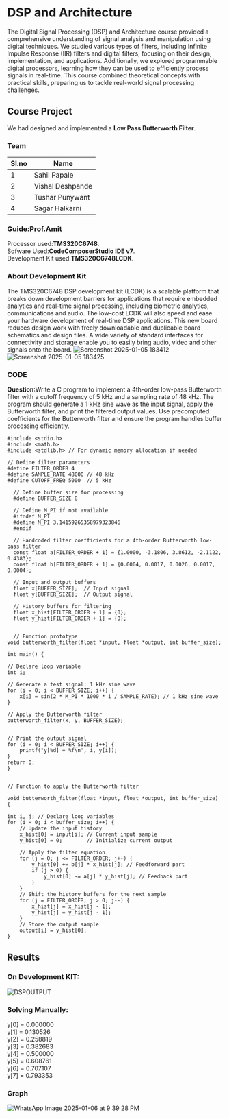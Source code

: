 # DSP and Architecture

The Digital Signal Processing (DSP) and Architecture course provided a comprehensive understanding of signal analysis and manipulation using digital techniques. We studied various types of filters, including Infinite Impulse Response (IIR) filters and digital filters, focusing on their design, implementation, and applications. Additionally, we explored programmable digital processors, learning how they can be used to efficiently process signals in real-time. This course combined theoretical concepts with practical skills, preparing us to tackle real-world signal processing challenges.
## Course Project
We had designed and implemented a **Low Pass Butterworth Filter**.
### Team
|Sl.no|Name|
|---|----|
|1|Sahil Papale|
|2|Vishal Deshpande|
|3|Tushar Punywant|
|4|Sagar Halkarni|
### Guide:Prof.Amit


Processor used:**TMS320C6748**.<br>
Sofware Used:**CodeComposerStudio IDE v7**.<br>
Development Kit used:**TMS320C6748LCDK**.

### About Development Kit
 The TMS320C6748 DSP development kit (LCDK) is a scalable platform that breaks down 
development barriers for applications that require embedded analytics and real-time signal 
processing, including biometric analytics, communications and audio. The low-cost LCDK 
will also speed and ease your hardware development of real-time DSP applications. This 
new board reduces design work with freely downloadable and duplicable board schematics 
and design files. A wide variety of standard interfaces for connectivity and storage enable 
you to easily bring audio, video and other signals onto the board. 
![Screenshot 2025-01-05 183412](https://github.com/user-attachments/assets/47a1292f-b1ab-472b-bdb6-02e0b20d0122)
![Screenshot 2025-01-05 183425](https://github.com/user-attachments/assets/6199f1e3-747b-4ecc-9f2d-6fb3356eab56)



### CODE
**Question**:Write a C program to implement a 4th-order low-pass Butterworth filter with a cutoff frequency of 5 kHz and a sampling rate of 48 kHz. The program should generate a 1 kHz sine wave as the input signal, apply the Butterworth filter, and print the filtered output values. Use precomputed coefficients for the Butterworth filter and ensure the program handles buffer processing efficiently.

    #include <stdio.h>
    #include <math.h>
    #include <stdlib.h> // For dynamic memory allocation if needed

    // Define filter parameters
    #define FILTER_ORDER 4
    #define SAMPLE_RATE 48000 // 48 kHz
    #define CUTOFF_FREQ 5000  // 5 kHz

      // Define buffer size for processing
      #define BUFFER_SIZE 8

      // Define M_PI if not available
      #ifndef M_PI
      #define M_PI 3.14159265358979323846
      #endif

      // Hardcoded filter coefficients for a 4th-order Butterworth low-pass filter
      const float a[FILTER_ORDER + 1] = {1.0000, -3.1806, 3.8612, -2.1122, 0.4383};
      const float b[FILTER_ORDER + 1] = {0.0004, 0.0017, 0.0026, 0.0017, 0.0004};

      // Input and output buffers
      float x[BUFFER_SIZE];  // Input signal
      float y[BUFFER_SIZE];  // Output signal

      // History buffers for filtering
      float x_hist[FILTER_ORDER + 1] = {0};
      float y_hist[FILTER_ORDER + 1] = {0};


      // Function prototype
    void butterworth_filter(float *input, float *output, int buffer_size);

    int main() {

    // Declare loop variable
    int i;

    // Generate a test signal: 1 kHz sine wave
    for (i = 0; i < BUFFER_SIZE; i++) {
        x[i] = sin(2 * M_PI * 1000 * i / SAMPLE_RATE); // 1 kHz sine wave
    }

    // Apply the Butterworth filter
    butterworth_filter(x, y, BUFFER_SIZE);


    // Print the output signal
    for (i = 0; i < BUFFER_SIZE; i++) {
        printf("y[%d] = %f\n", i, y[i]);
    }
    return 0;
    }


    // Function to apply the Butterworth filter

    void butterworth_filter(float *input, float *output, int buffer_size) 
    {

    int i, j; // Declare loop variables
    for (i = 0; i < buffer_size; i++) {
        // Update the input history
        x_hist[0] = input[i]; // Current input sample
        y_hist[0] = 0;        // Initialize current output

        // Apply the filter equation
        for (j = 0; j <= FILTER_ORDER; j++) {
            y_hist[0] += b[j] * x_hist[j]; // Feedforward part
            if (j > 0) {
                y_hist[0] -= a[j] * y_hist[j]; // Feedback part
            }
        }
        // Shift the history buffers for the next sample
        for (j = FILTER_ORDER; j > 0; j--) {
            x_hist[j] = x_hist[j - 1];
            y_hist[j] = y_hist[j - 1];
        }
        // Store the output sample
        output[i] = y_hist[0];
    }
 ## Results
### On Development KIT:
 ![DSPOUTPUT](https://github.com/user-attachments/assets/cb7db52c-624c-4f7e-bce8-dbcd2c12c4da)
 ### Solving Manually:
y[0] = 0.000000 <br>
y[1] = 0.130526 <br>
y[2] = 0.258819 <br>
y[3] = 0.382683 <br>
y[4] = 0.500000 <br>
y[5] = 0.608761 <br>
y[6] = 0.707107 <br>
y[7] = 0.793353
  ### Graph
  ![WhatsApp Image 2025-01-06 at 9 39 28 PM](https://github.com/user-attachments/assets/ed3693a0-5277-4802-9b8f-3b4eda50242f)

    

